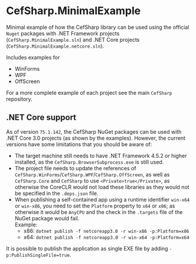 # CefSharp.MinimalExample

Minimal example of how the CefSharp library can be used using the official `Nuget` packages with .NET Framework
projects (`CefSharp.MinimalExample.sln`) and .NET Core projects (`CefSharp.MinimalExample.netcore.sln`). 

Includes examples for
- WinForms
- WPF
- OffScreen
 

For a more complete example of each project see the main `CefSharp` repository.

## .NET Core support
As of version `75.1.142`, the CefSharp NuGet packages can be used with .NET Core 3.0 projects (as shown by the examples). However, the current versions have some limitations that you should be aware of:
- The target machine still needs to have .NET Framework 4.5.2 or higher installed, as the `CefSharp.BrowserSubprocess.exe` is still used.
- The project file needs to update the references of `CefSharp.WinForms`/`CefSharp.WPF`/`CefSharp.OffScreen`, as well as `CefSharp.Core` and `CefSharp` to use `<Private>true</Private>`, as otherwise the CoreCLR would not load these libraries as they would not be specified in the `.deps.json` file.
- When publishing a self-contained app using a runtime identifier `win-x64` or `win-x86`, you need to set the `Platform` property to `x64` or `x86`; as otherwise it would be `AnyCPU` and the check in the `.targets` file of the NuGet package would fail.<br>
  Example:
  - x86: `dotnet publish -f netcoreapp3.0 -r win-x86 -p:Platform=x86`
  - x64: `dotnet publish -f netcoreapp3.0 -r win-x64 -p:Platform=x64`

It is possible to publish the application as single EXE file by adding `-p:PublishSingleFile=true`.
